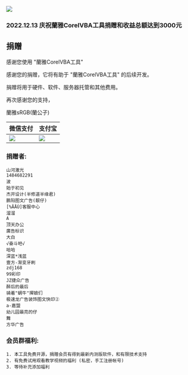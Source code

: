 ![](https://262235.xyz/usr/uploads/2022/12/3254980584.webp)
### 2022.12.13 庆祝蘭雅CorelVBA工具捐赠和收益总额达到3000元
## 捐赠
感谢您使用 "蘭雅CorelVBA工具"

感谢您的捐赠，它将有助于 "蘭雅CorelVBA工具" 的后续开发。

捐赠将用于硬件、软件、服务器托管和其他费用。

再次感谢您的支持，

蘭雅sRGB(蘭公子)


| 微信支付 | 支付宝 |
| ------- | ------- |
| ![](https://262235.xyz/donate/WXPay.png) | ![](https://262235.xyz/donate/AliPay.jpg) |

### 捐赠者:
```
山河激光
1484682291
波
始于初见
杰开设计(半修道半缘君)
鹏阳图文广告(靓仔)
[%ĀĀÙ]客服中心
溜溜
A
顶天办公
廣告标识
大白
√奋斗吧√
哈哈
深蓝*浅蓝
壹方-渐变牙刷
zdj168
99彩印
JZ捷众广告
醉后的最后
骑着"蜗牛"撵娘们
极速龙广告装饰图文快印②
a-嘉盟
幼儿园最亮的仔
舞
方华广告
```

### 会员群福利: 
```
1. 本工具免费开源，捐赠会员有得到最新内测版软件，和有限技术支持
2. 有免费试用观看教学视频的福利 (私密，手工注册帐号)
3. 等待补充添加福利
```
